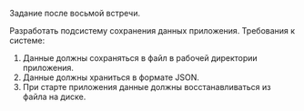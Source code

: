 Задание после восьмой встречи.

Разработать подсистему сохранения данных приложения. Требования к системе:
1. Данные должны сохраняться в файл в рабочей директории приложения. 
2. Данные должны храниться в формате JSON.
3. При старте приложения данные должны восстанавливаться из файла на диске. 

